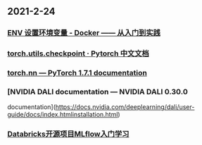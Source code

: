 
## 2021-2-24

### [ENV 设置环境变量 - Docker —— 从入门到实践](https://yeasy.gitbook.io/docker_practice/image/dockerfile/env)

### [torch.utils.checkpoint · Pytorch 中文文档](https://pytorch.apachecn.org/docs/1.0/checkpoint.html)

### [torch.nn — PyTorch 1.7.1 documentation](https://pytorch.org/docs/stable/nn.html)

### [NVIDIA DALI documentation — NVIDIA DALI 0.30.0
 documentation](https://docs.nvidia.com/deeplearning/dali/user-guide/docs/index.htmlinstallation.html)

### [Databricks开源项目MLflow入门学习](https://juejin.cn/post/6932017981329408008)